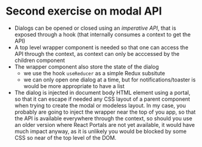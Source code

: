 # Second exercise on modal API

- Dialogs can be opened or closed using an *imperative API*, that is exposed through a hook (that internally consumes a context to get the API)
- A top level wrapper component is needed so that one can access the API through the context, as context can only be acccessed by the children component
- The wrapper component also store the state of the dialog
   - we use the hook `useReducer` as a simple Redux subsitute
   - we can only open one dialog at a time, but for notifications/toaster is would be more appropriate to have a list
- The dialog is injected in document body HTML element using a portal, so that it can escape if needed any CSS layout of a parent component when trying to create the modal or modeless layout.
In my case, you probably are going to inject the wrapper near the top of you app, so that the API is available everywhere through the context, so should you use an older version where React Portals are not yet available, it would have much impact anyway, as it is unlikely you would be blocked by some CSS so near of the top level of the DOM.


 
